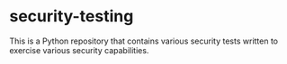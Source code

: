 # security-testing
This is a Python repository that contains various security tests written to exercise various security capabilities.
